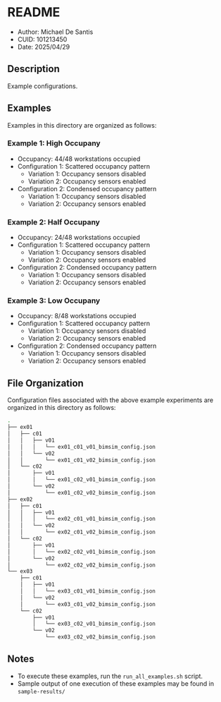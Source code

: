 # README
* Author: Michael De Santis
* CUID: 101213450
* Date: 2025/04/29

## Description
Example configurations. 

## Examples
Examples in this directory are organized as follows:

### Example 1: High Occupany 
* Occupancy: 44/48 workstations occupied
* Configuration 1: Scattered occupancy pattern
    * Variation 1: Occupancy sensors disabled
    * Variation 2: Occupancy sensors enabled
* Configuration 2: Condensed occupancy pattern 
    * Variation 1: Occupancy sensors disabled
    * Variation 2: Occupancy sensors enabled
    
### Example 2: Half Occupany 
* Occupancy: 24/48 workstations occupied
* Configuration 1: Scattered occupancy pattern
    * Variation 1: Occupancy sensors disabled
    * Variation 2: Occupancy sensors enabled
* Configuration 2: Condensed occupancy pattern 
    * Variation 1: Occupancy sensors disabled
    * Variation 2: Occupancy sensors enabled
    
### Example 3: Low Occupany 
* Occupancy: 8/48 workstations occupied
* Configuration 1: Scattered occupancy pattern
    * Variation 1: Occupancy sensors disabled
    * Variation 2: Occupancy sensors enabled
* Configuration 2: Condensed occupancy pattern 
    * Variation 1: Occupancy sensors disabled
    * Variation 2: Occupancy sensors enabled

## File Organization
Configuration files associated with the above example experiments are organized in this directory as follows:
```sh
.
├── ex01
│   ├── c01
│   │   ├── v01
│   │   │   └── ex01_c01_v01_bimsim_config.json
│   │   └── v02
│   │       └── ex01_c01_v02_bimsim_config.json
│   └── c02
│       ├── v01
│       │   └── ex01_c02_v01_bimsim_config.json
│       └── v02
│           └── ex01_c02_v02_bimsim_config.json
├── ex02
│   ├── c01
│   │   ├── v01
│   │   │   └── ex02_c01_v01_bimsim_config.json
│   │   └── v02
│   │       └── ex02_c01_v02_bimsim_config.json
│   └── c02
│       ├── v01
│       │   └── ex02_c02_v01_bimsim_config.json
│       └── v02
│           └── ex02_c02_v02_bimsim_config.json
└── ex03
    ├── c01
    │   ├── v01
    │   │   └── ex03_c01_v01_bimsim_config.json
    │   └── v02
    │       └── ex03_c01_v02_bimsim_config.json
    └── c02
        ├── v01
        │   └── ex03_c02_v01_bimsim_config.json
        └── v02
            └── ex03_c02_v02_bimsim_config.json
```

## Notes
* To execute these examples, run the `run_all_examples.sh` script.
* Sample output of one execution of these examples may be found in `sample-results/`
